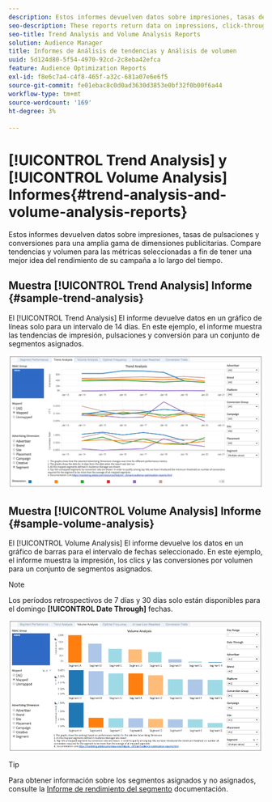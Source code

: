 ```yaml
---
description: Estos informes devuelven datos sobre impresiones, tasas de pulsaciones y conversiones para una amplia gama de dimensiones publicitarias. Compare tendencias y volumen para las métricas seleccionadas a fin de tener una mejor idea del rendimiento de su campaña a lo largo del tiempo.
seo-description: These reports return data on impressions, click-through rates, and conversions for broad range of advertising dimensions. Compare trends and volume for your selected metrics to get a better picture of how your campaign performs over time.
seo-title: Trend Analysis and Volume Analysis Reports
solution: Audience Manager
title: Informes de Análisis de tendencias y Análisis de volumen
uuid: 5d124d80-5f54-4970-92cd-2c8eba42efca
feature: Audience Optimization Reports
exl-id: f8e6c7a4-c4f8-465f-a32c-681a07e6e6f5
source-git-commit: fe01ebac8c0d0ad3630d3853e0bf32f0b00f6a44
workflow-type: tm+mt
source-wordcount: '169'
ht-degree: 3%

---
```


# [!UICONTROL Trend Analysis] y [!UICONTROL Volume Analysis] Informes{#trend-analysis-and-volume-analysis-reports}

Estos informes devuelven datos sobre impresiones, tasas de pulsaciones y conversiones para una amplia gama de dimensiones publicitarias. Compare tendencias y volumen para las métricas seleccionadas a fin de tener una mejor idea del rendimiento de su campaña a lo largo del tiempo.

## Muestra [!UICONTROL Trend Analysis] Informe {#sample-trend-analysis}

El [!UICONTROL Trend Analysis] El informe devuelve datos en un gráfico de líneas solo para un intervalo de 14 días. En este ejemplo, el informe muestra las tendencias de impresión, pulsaciones y conversión para un conjunto de segmentos asignados.

![](assets/trend-analysis.png)

## Muestra [!UICONTROL Volume Analysis] Informe {#sample-volume-analysis}

El [!UICONTROL Volume Analysis] El informe devuelve los datos en un gráfico de barras para el intervalo de fechas seleccionado. En este ejemplo, el informe muestra la impresión, los clics y las conversiones por volumen para un conjunto de segmentos asignados.

>[!NOTE]
>
>Los períodos retrospectivos de 7 días y 30 días solo están disponibles para el domingo **[!UICONTROL Date Through]** fechas.

![](assets/volume-analysis.png)

>[!TIP]
>
>Para obtener información sobre los segmentos asignados y no asignados, consulte la [Informe de rendimiento del segmento](../../../reporting/audience-optimization-reports/aor-advertisers/segment-performance.md) documentación.

